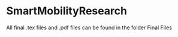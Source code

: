 # SmartMobilityResearch
 
All final .tex files and .pdf files can be found in the folder Final Files
